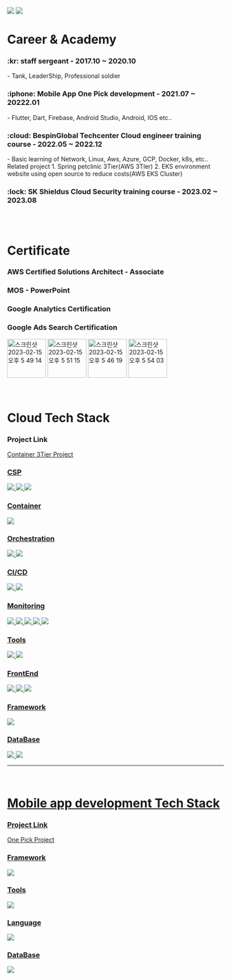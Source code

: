 <img src="https://img.shields.io/badge/wjdqls8062@gmail.com-EA4335?style=flat&logo=Gmail&logoColor=white" />
<img src="https://capsule-render.vercel.app/api?type=waving&color=auto&height=200&section=header&text=JeongBin&fontSize=90" />

<h1>Career & Academy</h1>
<h3>:kr: staff sergeant - 2017.10 ~ 2020.10 </h3>
- Tank, LeaderShip, Professional soldier
<h3>:iphone: Mobile App One Pick development  - 2021.07 ~ 20222.01</h3>
- Flutter, Dart, Firebase, Android Studio, Android, IOS etc..
<h3>:cloud: BespinGlobal Techcenter Cloud engineer training course - 2022.05 ~ 2022.12</h3>
- Basic learning of Network, Linux, Aws, Azure, GCP, Docker, k8s, etc..
Related project
1. Spring petclinic 3Tier(AWS 3TIer)
2. EKS environment website using open source to reduce costs(AWS EKS Cluster)
<h3>:lock: SK Shieldus Cloud Security training course  - 2023.02 ~ 2023.08</h3>

<br>
<br>

<h1>Certificate</h1>
<h3>AWS Certified Solutions Architect - Associate<h3>
<h3>MOS - PowerPoint</h3>
<h3>Google Analytics Certification</h3>
<h3>Google Ads Search Certification</h3>
<div>
	<img width="90" height="90" alt="스크린샷 2023-02-15 오후 5 49 14" src="https://user-images.githubusercontent.com/86945783/218978848-c08c27aa-f292-4481-8bc2-93111ef46f61.png">
	<img width="90" height="90" alt="스크린샷 2023-02-15 오후 5 51 15" src="https://user-images.githubusercontent.com/86945783/218979288-26d17024-10b7-4dab-b871-d9c0f469f10a.png">
	<img width="90" height="90" alt="스크린샷 2023-02-15 오후 5 46 19" src="https://user-images.githubusercontent.com/86945783/218977980-bb789de2-9d6b-4c2f-8d61-06e4fb73031e.png">
	<img width="90" height="90" alt="스크린샷 2023-02-15 오후 5 54 03" src="https://user-images.githubusercontent.com/86945783/218980010-a97959f1-92fe-4205-b52b-ab0380685ad2.png">
</div>

<br>
<br>

	
<h1>Cloud Tech Stack</h1>
<h3>Project Link</h3>
<a href=https://github.com/cjb1n/AWeSomeFinal>Container 3Tier Project</href>
<h3>CSP</h3>
<div>
	<img src="https://img.shields.io/badge/Amazon AWS-232F3E?style=flat&logo=Amazon AWS&logoColor=white" />
	<img src="https://img.shields.io/badge/Microsoft Azure-0078D4?style=flat&logo=Microsoft Azure&logoColor=white" />
	<img src="https://img.shields.io/badge/GCP-4285F4?style=flat&logo=Google Cloud&logoColor=white" />
</div>
<h3>Container</h3>
<div>
	<img src="https://img.shields.io/badge/Docker-2496ED?style=flat&logo=Docker&logoColor=white" />
</div>
<h3>Orchestration</h3>
<div>
	<img src="https://img.shields.io/badge/Kubernetes-326CE5?style=flat&logo=Kubernetes&logoColor=white" />
	<img src="https://img.shields.io/badge/Amazon EKS-FF9900?style=flat&logo=Amazon EKS&logoColor=white" />
</div>
<h3>CI/CD</h3>
<div>
	<img src="https://img.shields.io/badge/Argo-EF7B4D?style=flat&logo=Argo&logoColor=white" />
	<img src="https://img.shields.io/badge/Jenkins-D24939?style=flat&logo=Jenkins&logoColor=white" />
</div>
<h3>Monitoring</h3>
<div>
	<img src="https://img.shields.io/badge/Amazon CloudWatch-FF4F8B?style=flat&logo=Amazon CloudWatch&logoColor=white" />
	<img src="https://img.shields.io/badge/Prometheus-E6522C?style=flat&logo=Prometheus&logoColor=white" />
	<img src="https://img.shields.io/badge/Grafana-F46800?style=flat&logo=Grafana&logoColor=white" />
	<img src="https://img.shields.io/badge/ElasticSearch-005571?style=flat&logo=Elasticsearch&logoColor=white" />
	<img src="https://img.shields.io/badge/Kibana-005571?style=flat&logo=Kibana&logoColor=white" />
</div>
<h3>Tools</h3>
<div>
	<img src="https://img.shields.io/badge/Visual Studio Code-007ACC?style=flat&logo=Visual Studio Code&logoColor=white" />
	<img src="https://img.shields.io/badge/MySQL-4479A1?style=flat&logo=MySQL&logoColor=white" />
</div>
<h3>FrontEnd</h3>
<div>
	<img src="https://img.shields.io/badge/HTML5-E34F26?style=flat&logo=HTML5&logoColor=white" />
	<img src="https://img.shields.io/badge/CSS3-1572B6?style=flat&logo=CSS3&logoColor=white" />
	<img src="https://img.shields.io/badge/JavaScript-F7DF1E?style=flat&logo=JavaScript&logoColor=white" />
</div>
<h3>Framework</h3>
<div>
	<img src="https://img.shields.io/badge/Spring Boot-6DB33F?style=flat&logo=Spring Boot&logoColor=white" />
</div>
<h3>DataBase</h3>
<div>
	<img src="https://img.shields.io/badge/Amazon RDS-527FFF?style=flat&logo=Amazon RDS&logoColor=white" />
	<img src="https://img.shields.io/badge/MySQL-4479A1?style=flat&logo=MySQL&logoColor=white" />
</div>


<hr>
<br>

<h1>Mobile app development Tech Stack</h1>
<h3>Project Link</h3>
<a href=https://github.com/cjb1n/onepick>One Pick Project</href>
<h3>Framework</h3>
<div>
	<img src="https://img.shields.io/badge/Flutter-02569B?style=flat&logo=Flutter&logoColor=white" />
</div>
<h3>Tools</h3>
<div>
	<img src="https://img.shields.io/badge/Android Studio-3DDC84?style=flat&logo=Android Studio&logoColor=white" />
</div>
<h3>Language</h3>
<div>
	<img src="https://img.shields.io/badge/Dart-0175C2?style=flat&logo=Dart&logoColor=white" />
</div>
<h3>DataBase</h3>
<div>
	<img src="https://img.shields.io/badge/Firebase-FFCA28?style=flat&logo=Firebase&logoColor=white" />
</div>



